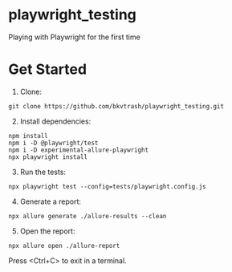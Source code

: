# playwright_testing
Playing with Playwright for the first time

# Get Started

1. Clone:
```shell
git clone https://github.com/bkvtrash/playwright_testing.git
```
2. Install dependencies:
```shell
npm install
npm i -D @playwright/test
npm i -D experimental-allure-playwright
npx playwright install
```
3. Run the tests:
```shell
npx playwright test --config=tests/playwright.config.js
```
4. Generate a report:
```shell
npx allure generate ./allure-results --clean
```
5. Open the report:
```shell
npx allure open ./allure-report
```
Press <Ctrl+C> to exit in a terminal.
